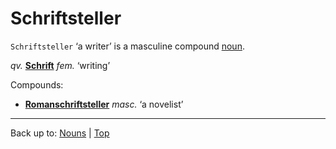 # Schriftsteller

`Schriftsteller` ‘a writer’ is a masculine compound [noun](../../index.md).

*qv.* **[Schrift](Schrift.md)** *fem.* ‘writing’

Compounds:
- **[Romanschriftsteller](../../r/ro/Romanschriftsteller.md)** *masc.* ‘a novelist’

----

Back up to: [Nouns](../../index.md) | [Top](../../../index.md)
